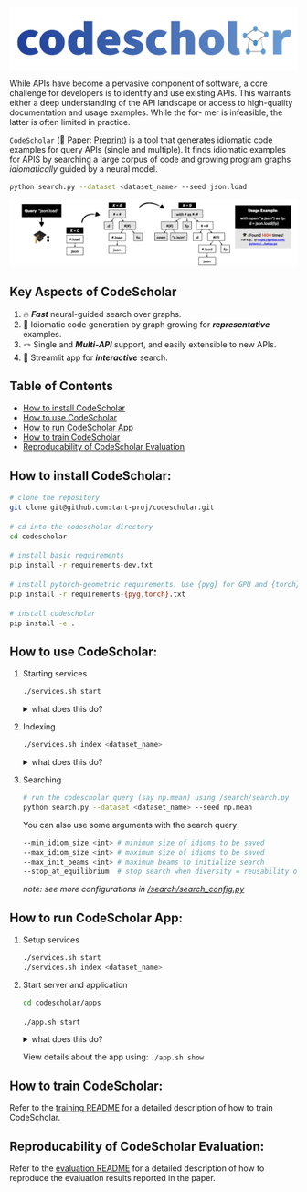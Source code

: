 <img align="center" src="./codescholar.png"/>

While APIs have become a pervasive component of software, a core
challenge for developers is to identify and use existing APIs. This
warrants either a deep understanding of the API landscape or access
to high-quality documentation and usage examples. While the for-
mer is infeasible, the latter is often limited in practice. 

`CodeScholar` (📝 Paper: [Preprint](https://arxiv.org/abs/2312.15157)) is a tool that generates idiomatic code examples for
query APIs (single and multiple). It finds idiomatic examples for APIS by searching a large
corpus of code and growing program graphs *idiomatically* guided by a neural model.

```bash
python search.py --dataset <dataset_name> --seed json.load
```

![overview](./doc/overview.png)


## Key Aspects of CodeScholar
1. 🔥 ***Fast*** neural-guided search over graphs.
2. 🧠 Idiomatic code generation by graph growing for ***representative*** examples.
3. 🪢 Single and ***Multi-API*** support, and easily extensible to new APIs.
4. 🚀 Streamlit app for ***interactive*** search.


## Table of Contents
- [How to install CodeScholar](#how-to-install-codescholar)
- [How to use CodeScholar](#how-to-use-codescholar)
- [How to run CodeScholar App](#how-to-run-codescholar-streamlit-app)
- [How to train CodeScholar](#how-to-train-codescholar)
- [Reproducability of CodeScholar Evaluation](#reproducability-of-codescholar-evaluation)



How to install CodeScholar:
-----------------------
```bash
# clone the repository
git clone git@github.com:tart-proj/codescholar.git

# cd into the codescholar directory
cd codescholar

# install basic requirements
pip install -r requirements-dev.txt

# install pytorch-geometric requirements. Use {pyg} for GPU and {torch} for CPU
pip install -r requirements-{pyg,torch}.txt

# install codescholar
pip install -e .
```

How to use CodeScholar:
-----------------------

1. Starting services
    ```bash
    ./services.sh start
    ```
    <details>
        <summary>what does this do?</summary>

    ```bash
    # start an elasticsearch server (hosts programs) in a tmux session
    docker run --rm -p 9200:9200 -p 9300:9300 -e "xpack.security.enabled=false" -e "discovery.type=single-node" docker.elastic.co/elasticsearch/elasticsearch:8.7.0
    
    # start a redis server (hosts embeddings)
    docker run --rm -p 6379:6379 redis
    ```
    </details>

2. Indexing
    ```bash
    ./services.sh index <dataset_name>
    ```
    <details>
        <summary>what does this do?</summary>

    ```bash
    # index the dataset using /search/elastic_search.py
    cd codescholar/search
    python elastic_search.py --dataset <dataset_name>
    ```

    > TODO: index all embeddings into redis; currently index happens before each search
    </details>

3. Searching
    ```bash
    # run the codescholar query (say np.mean) using /search/search.py
    python search.py --dataset <dataset_name> --seed np.mean
    ```

    You can also use some arguments with the search query:
    ```bash
    --min_idiom_size <int> # minimum size of idioms to be saved
    --max_idiom_size <int> # maximum size of idioms to be saved
    --max_init_beams <int> # maximum beams to initialize search
    --stop_at_equilibrium  # stop search when diversity = reusability of idioms
    ```
    *note: see more configurations in [/search/search_config.py](./codescholar/search/search_config.py)*

How to run CodeScholar App:
---------------------------

1. Setup services
    ```bash
    ./services.sh start
    ./services.sh index <dataset_name>
    ```

2. Start server and application
    ```bash
    cd codescholar/apps

    ./app.sh start
    ```
    <details>
        <summary>what does this do?</summary>

    ```bash
    # start a celery backend to handle tasks asynchronously
    celery -A app_decl.celery worker --pool=solo --loglevel=info

    # start a flask server to handle http API requests
    # note: runs flask on port 3003
    python flask_app.py
    ```

    > You can now make API requests to the flask server. For example, to run search for size `10` idioms for `pd.merge`, you can:
    ```bash
    curl -X POST -H "Content-Type: application/json" -d '{"api": "pd.merge", "size": 10}' http://localhost:3003/search
    ```

    Finally,
    ```bash
    # start the streamlit app on port localhost:8501
    streamlit run streamlit_app.py
    ```
    </details>

    View details about the app using: `./app.sh show`


How to train CodeScholar:
-----------------------
Refer to the [training README](./codescholar/representation/README.md) for a detailed description of how to train CodeScholar.


Reproducability of CodeScholar Evaluation:
---------------------------
Refer to the [evaluation README](./codescholar/evaluation/README.md) for a detailed description of how to reproduce the evaluation results reported in the paper.

